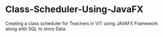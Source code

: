 # Class-Scheduler-Using-JavaFX
Creating a class scheduler for Teachers in VIT using  JAVAFX Framework along with SQL to store Data.
